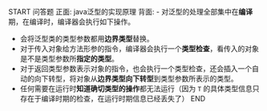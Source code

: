 START
问答题
正面: java泛型的实现原理
背面: - 对泛型的处理全部集中在**编译**期，在编译时，编译器会执行如下操作。
  - 会将泛型类的类型参数都用**边界类型**替换。
  - 对于传入对象给方法形参的指令，编译器会执行一个**类型检查**，看传入的对象是不是类型参数所**指定的类型**。
  - 对于返回类型参数表示对象的指令，也会执行一个类型检查，还会插入一个自动的向下转型，将对象从**边界类型向下转型**到类型参数所表示的类型。
- 任何需要在运行时**知道确切类型的操作**都无法运行（因为 `T` 的具体类型信息只存在于编译时期的检查，在运行时期信息已经丢失了）
END